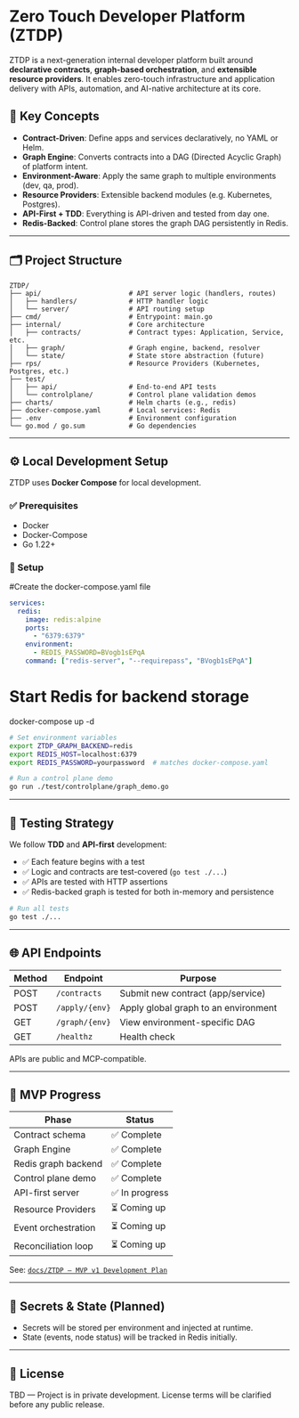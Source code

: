 # Zero Touch Developer Platform (ZTDP)

ZTDP is a next-generation internal developer platform built around **declarative contracts**, **graph-based orchestration**, and **extensible resource providers**. It enables zero-touch infrastructure and application delivery with APIs, automation, and AI-native architecture at its core.

## 🧠 Key Concepts

- **Contract-Driven**: Define apps and services declaratively, no YAML or Helm.
- **Graph Engine**: Converts contracts into a DAG (Directed Acyclic Graph) of platform intent.
- **Environment-Aware**: Apply the same graph to multiple environments (dev, qa, prod).
- **Resource Providers**: Extensible backend modules (e.g. Kubernetes, Postgres).
- **API-First + TDD**: Everything is API-driven and tested from day one.
- **Redis-Backed**: Control plane stores the graph DAG persistently in Redis.

---

## 🗂️ Project Structure

```text
ZTDP/
├── api/                      # API server logic (handlers, routes)
│   ├── handlers/             # HTTP handler logic
│   └── server/               # API routing setup
├── cmd/                      # Entrypoint: main.go
├── internal/                 # Core architecture
│   ├── contracts/            # Contract types: Application, Service, etc.
│   ├── graph/                # Graph engine, backend, resolver
│   └── state/                # State store abstraction (future)
├── rps/                      # Resource Providers (Kubernetes, Postgres, etc.)
├── test/
│   ├── api/                  # End-to-end API tests
│   └── controlplane/         # Control plane validation demos
├── charts/                   # Helm charts (e.g., redis)
├── docker-compose.yaml       # Local services: Redis
├── .env                      # Environment configuration
└── go.mod / go.sum           # Go dependencies
```

---

## ⚙️ Local Development Setup

ZTDP uses **Docker Compose** for local development.

### ✅ Prerequisites

- Docker
- Docker-Compose
- Go 1.22+

### 🔧 Setup

#Create the docker-compose.yaml file
```yaml
services:
  redis:
    image: redis:alpine
    ports:
      - "6379:6379"
    environment:
      - REDIS_PASSWORD=BVogb1sEPqA
    command: ["redis-server", "--requirepass", "BVogb1sEPqA"]
```
# Start Redis for backend storage
docker-compose up -d

```bash
# Set environment variables
export ZTDP_GRAPH_BACKEND=redis
export REDIS_HOST=localhost:6379
export REDIS_PASSWORD=yourpassword  # matches docker-compose.yaml

# Run a control plane demo
go run ./test/controlplane/graph_demo.go
```

---

## 🧪 Testing Strategy

We follow **TDD** and **API-first** development:

- ✅ Each feature begins with a test
- ✅ Logic and contracts are test-covered (`go test ./...`)
- ✅ APIs are tested with HTTP assertions
- ✅ Redis-backed graph is tested for both in-memory and persistence

```bash
# Run all tests
go test ./...
```

---

## 🌐 API Endpoints

| Method | Endpoint         | Purpose                             |
|--------|------------------|-------------------------------------|
| POST   | `/contracts`     | Submit new contract (app/service)   |
| POST   | `/apply/{env}`   | Apply global graph to an environment |
| GET    | `/graph/{env}`   | View environment-specific DAG       |
| GET    | `/healthz`       | Health check                        |

APIs are public and MCP-compatible.

---

## 📍 MVP Progress

| Phase                | Status     |
|----------------------|------------|
| Contract schema      | ✅ Complete |
| Graph Engine         | ✅ Complete |
| Redis graph backend  | ✅ Complete |
| Control plane demo   | ✅ Complete |
| API-first server     | ✅ In progress |
| Resource Providers   | ⏳ Coming up |
| Event orchestration  | ⏳ Coming up |
| Reconciliation loop  | ⏳ Coming up |

See: [`docs/ZTDP – MVP v1 Development Plan`](docs/ZTDP%20–%20MVP%20v1%20Development%20Plan.md)

---

## 🔐 Secrets & State (Planned)

- Secrets will be stored per environment and injected at runtime.
- State (events, node status) will be tracked in Redis initially.

---

## 📌 License

TBD — Project is in private development. License terms will be clarified before any public release.